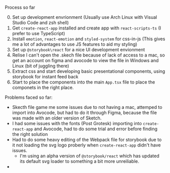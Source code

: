 Process so far

0. Set up development envrionment (Usually use Arch Linux with Visual Studio Code and zsh shell)
1. Get `create-react-app` installed and create app with `react-scripts-ts` (I prefer to use TypeScript)
2. Install `emotion`, `react-emotion` and `styled-system` for css-in-js (This gives me a lot of advantages to use JS features to aid my styling)
3. Set up `@storybook\react` for a nice UI development envionment
4. Relise I can't open the .skech file because of lack of access to a mac, so get an account on figma and avocode to view the file in Windows and Linux (bit of juggling there)
5. Extract css and start developing basic presentational components, using storybook for instant feed back
6. Start to place the components into the main `App.tsx` file to place the componets in the right place.



Problems faced so far:
- Skecth file game me some issues due to not having a mac, attemped to import into Avocode, but had to do it through Figma, because the file was made with an older version of Sketch.
- I had some issues with the fonts (Post Grotesk) importing into `create-react-app` and Avocode, had to do some trial and error before finding the right solution
- Had to do some heavy editing of the Webpack file for storybook due to it not loading the svg logo proberly when `create-react-app` didn't have issues.
  - I'm using an alpha version of `@storybook/react` which has updated its default svg loader to something a bit more unreiliable.
- 
